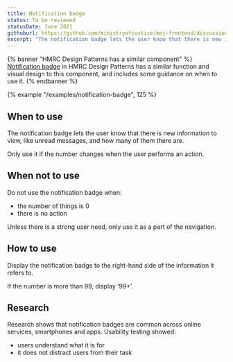 ```yaml
---
title: Notification badge
status: To be reviewed
statusDate: June 2021
githuburl: https://github.com/ministryofjustice/moj-frontend/discussions/706
excerpt: "The notification badge lets the user know that there is new information to view, like unread messages, and how many of them there are."
---
```


{% banner "HMRC Design Patterns has a similar component" %}
[Notification badge](https://design.tax.service.gov.uk/hmrc-design-patterns/notification-badge/) in HMRC Design Patterns has a similar function and visual design to this component, and includes some guidance on when to use it.
{% endbanner %}

{% example "/examples/notification-badge", 125 %}

## When to use

The notification badge lets the user know that there is new information to view, like unread messages, and how many of them there are.

Only use it if the number changes when the user performs an action.

## When not to use

Do not use the notification badge when:

- the number of things is 0
- there is no action

Unless there is a strong user need, only use it as a part of the navigation.

## How to use

Display the notification badge to the right-hand side of the information it refers to.

If the number is more than 99, display ‘99+’.

## Research

Research shows that notification badges are common across online services, smartphones and apps. Usability testing showed:

- users understand what it is for
- it does not distract users from their task
